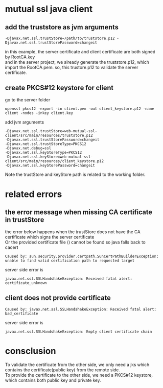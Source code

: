 # mutual ssl java client

## add the truststore as jvm arguments
```androiddatabinding
-Djavax.net.ssl.trustStore=/path/to/truststore.p12 -Djavax.net.ssl.trustStorePassword=changeit
```
in this example, the server certificate and client certificate are both signed by RootCA.key  
and in the server project, we already generate the truststore.p12, which import the RootCA.pem. 
so, this trustore.p12 to validate the server certificate. 

## create PKCS#12 keystore for client 
go to the server folder
```androiddatabinding
openssl pkcs12 -export -in client.pem -out client_keystore.p12 -name client -nodes -inkey client.key
```
add jvm arguments 
```androiddatabinding
-Djavax.net.ssl.trustStore=web-mutual-ssl-client/src/main/resources/truststore.p12
-Djavax.net.ssl.trustStorePassword=changeit
-Djavax.net.ssl.trustStoreType=PKCS12
-Djavax.net.debug=ssl
-Djavax.net.ssl.keyStoreType=PKCS12
-Djavax.net.ssl.keyStore=web-mutual-ssl-client/src/main/resources/client_keystore.p12
-Djavax.net.ssl.keyStorePassword=changeit
```
Note the trustStore and keyStore path is related to the working folder.

# related errors 
## the error message when missing CA certificate in trustStore
the error below happens when the trustStore does not have the CA certificate which signs the server certificate  
Or the provided certificate file () cannot be found so java falls back to cacert
```
Caused by: sun.security.provider.certpath.SunCertPathBuilderException: unable to find valid certification path to requested target
```
server side error is 
```
javax.net.ssl.SSLHandshakeException: Received fatal alert: certificate_unknown
```

## client does not provide certificate 
```
Caused by: javax.net.ssl.SSLHandshakeException: Received fatal alert: bad_certificate
```
server side error is 
```
javax.net.ssl.SSLHandshakeException: Empty client certificate chain
```

# consclusion
To validate the certificate from the other side, we only need a jks which contains the certificate(public key) from the remote side.  
To provide the certificate to the other side, we need a PKCS#12 keystore, which contains both public key and private key.